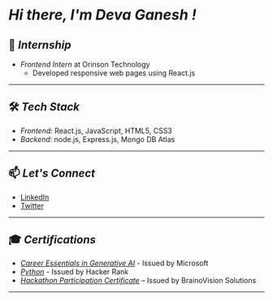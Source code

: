 # *Hi there, I'm Deva Ganesh !*  

## 💼 *Internship*  
- *Frontend Intern* at Orinson Technology  
  - Developed responsive web pages using React.js  
---
## 🛠 *Tech Stack*  
- *Frontend:* React.js, JavaScript, HTML5, CSS3
- *Backend:* node.js, Express.js, Mongo DB Atlas  
---

## 📫 *Let's Connect*  
- [LinkedIn](https://www.linkedin.com/in/deva-ganesh-vatturi-152a36296?utm_source=share&utm_campaign=share_via&utm_content=profile&utm_medium=android_app)  
- [Twitter](https://x.com/devaganesh1909/)  
---

## 🎓 *Certifications*  
- [*Career Essentials in Generative AI*](https://www.linkedin.com/learning/certificates/c254c47f2d60fa9912dd70d4e910d1a496de5bb68970cd792210e808781c6bcc) - Issued by Microsoft 
- [*Python*](https://your-web-certification-link) - Issued by Hacker Rank
- [*Hackathon Participation Certificate*](https://your-hackathon-certification-link) – Issued by BrainoVision Solutions

---
